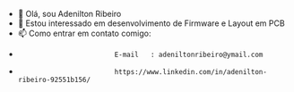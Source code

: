
- 👋 Olá, sou Adenilton Ribeiro
- 👀 Estou interessado em desenvolvimento de Firmware e Layout em PCB
- 📫 Como entrar em contato comigo:
-                             E-mail   : adeniltonribeiro@ymail.com  
-                             https://www.linkedin.com/in/adenilton-ribeiro-92551b156/
